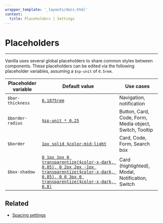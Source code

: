```yaml
---
wrapper_template: '_layouts/docs.html'
context:
  title: Placeholders | Settings
---
```


# Placeholders

<hr>

Vanilla uses several global placeholders to share common styles between components. These placeholders can be edited via the following placeholder variables, assuming a `$sp-unit` of `0.5rem`.

<table>
  <thead>
    <tr>
      <th>Placeholder variable</th>
      <th>Default value</th>
      <th>Use cases</th>
    </tr>
  </thead>
  <tbody>
    <tr>
      <td><code>$bar-thickness</code></td>
      <td><a href="https://github.com/canonical-web-and-design/vanilla-framework/blob/master/scss/_settings_placeholders.scss#L6-L9"><code>0.1875rem</code></a></td>
      <td>Navigation, notification</td>
    </tr>
    <tr>
      <td><code>$border-radius</code></td>
      <td><a href="https://github.com/canonical-web-and-design/vanilla-framework/blob/master/scss/_settings_placeholders.scss#L6-L9"><code>$sp-unit * 0.25</code></a></td>
      <td>Button, Card, Code, Form, Media object, Switch, Tooltip</td>
    </tr>
    <tr>
      <td><code>$border</code></td>
      <td><a href="https://github.com/canonical-web-and-design/vanilla-framework/blob/master/scss/_settings_placeholders.scss#L6-L9"><code>1px solid $color-mid-light</code></a></td>
      <td>Card, Code, Form, Search box</td>
    </tr>
    <tr>
      <td><code>$box-shadow</code></td>
      <td class="u-truncate"><a href="https://github.com/canonical-web-and-design/vanilla-framework/blob/master/scss/_settings_placeholders.scss#L6-L9"><code>0 1px 1px 0 transparentize($color-x-dark, 0.85), 0 2px 2px -1px transparentize($color-x-dark, 0.85), 0 0 3px 0 transparentize($color-x-dark, 0.8)</code></a></td>
      <td>Card (highlighted), Modal, Notification, Switch</td>
    </tr>
  </tbody>
</table>

## Related

- [Spacing settings](/docs/settings/spacing-settings)
